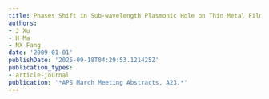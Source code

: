 ```yaml
---
title: Phases Shift in Sub-wavelength Plasmonic Hole on Thin Metal Film.
authors:
- J Xu
- H Ma
- NX Fang
date: '2009-01-01'
publishDate: '2025-09-18T04:29:53.121425Z'
publication_types:
- article-journal
publication: '*APS March Meeting Abstracts, A23.*'
---
```

